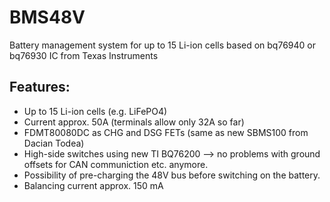 # BMS48V
Battery management system for up to 15 Li-ion cells based on bq76940 or bq76930 IC from Texas Instruments

## Features:

- Up to 15 Li-ion cells (e.g. LiFePO4)
- Current approx. 50A (terminals allow only 32A so far)
- FDMT80080DC as CHG and DSG FETs (same as new SBMS100 from Dacian Todea)
- High-side switches using new TI BQ76200 --> no problems with ground offsets for CAN communiction etc. anymore.
- Possibility of pre-charging the 48V bus before switching on the battery.
- Balancing current approx. 150 mA
